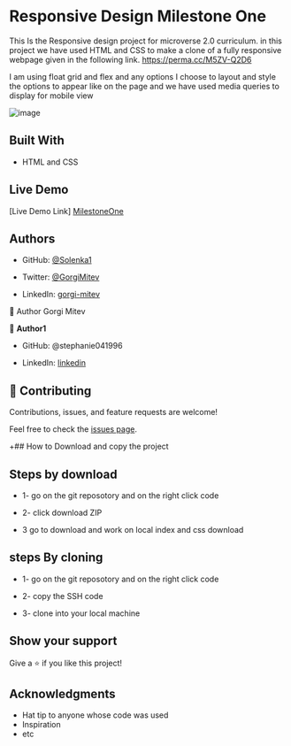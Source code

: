 # Responsive Design Milestone One

This Is the Responsive design project for microverse 2.0 curriculum. in this project we have used HTML and CSS to make a clone of a fully responsive webpage given in the following link. https://perma.cc/M5ZV-Q2D6

I am using float grid and flex and any options I choose to layout and style the options to appear like on the page and we have used media queries to display for mobile view 


![image](https://user-images.githubusercontent.com/70282171/108868739-2e5eb100-75ff-11eb-8cff-26e77cac16fc.png)


## Built With

- HTML and CSS

## Live Demo

[Live Demo Link] [MilestoneOne](https://solenka1.github.io/Microverse-Project2/)


## Authors

* GitHub: [@Solenka1](https://github.com/Solenka1)

* Twitter: [@GorgiMitev](https://twitter.com/GorgiMitev)

* LinkedIn: [gorgi-mitev](https://www.linkedin.com/in/gorgi-mitev-a350311b8/)

👤 Author Gorgi Mitev

👤 **Author1**

* GitHub: @stephanie041996

* LinkedIn: [linkedin](https://www.linkedin.com/in/stephanie-sakuhuni-a81029140/)

## 🤝 Contributing

Contributions, issues, and feature requests are welcome!

Feel free to check the [issues page](issues/).

+## How to Download and copy the project

## Steps by download

* 1- go on the git reposotory and on the right click code

* 2- click download ZIP

* 3 go to download and work on local index and css download

## steps By cloning

* 1- go on the git reposotory and on the right click code

* 2- copy the SSH code 

* 3- clone into your local machine

## Show your support

Give a ⭐️ if you like this project!

## Acknowledgments

- Hat tip to anyone whose code was used
- Inspiration
- etc
